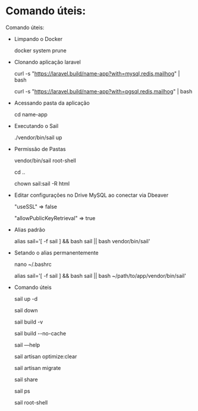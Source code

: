 # Comando úteis:

Comando úteis:

- Limpando o Docker

  docker system prune

- Clonando aplicação laravel

  curl -s "https://laravel.build/name-app?with=mysql,redis,mailhog" | bash
  
  curl -s "https://laravel.build/name-app?with=pgsql,redis,mailhog" | bash


- Acessando pasta da aplicação

  cd name-app 


- Executando o Sail

  ./vendor/bin/sail up


- Permissão de Pastas

  vendor/bin/sail root-shell

  cd ..
  
  chown sail:sail -R html


- Editar configurações no Drive MySQL ao conectar via Dbeaver

  "useSSL" ⇒ false

  "allowPublicKeyRetrieval" ⇒ true
  

- Alias padrão

  alias sail='[ -f sail ] && bash sail || bash vendor/bin/sail'
  

- Setando o alias permanentemente

  nano ~/.bashrc
  
  alias sail='[ -f sail ] && bash sail || bash ~/path/to/app/vendor/bin/sail'
  

- Comando úteis

  sail up -d
  
  sail down
  
  sail build -v
  
  sail build --no-cache
  
  sail —help
  
  sail artisan optimize:clear
  
  sail artisan migrate
  
  sail share
  
  sail ps
  
  sail root-shell
